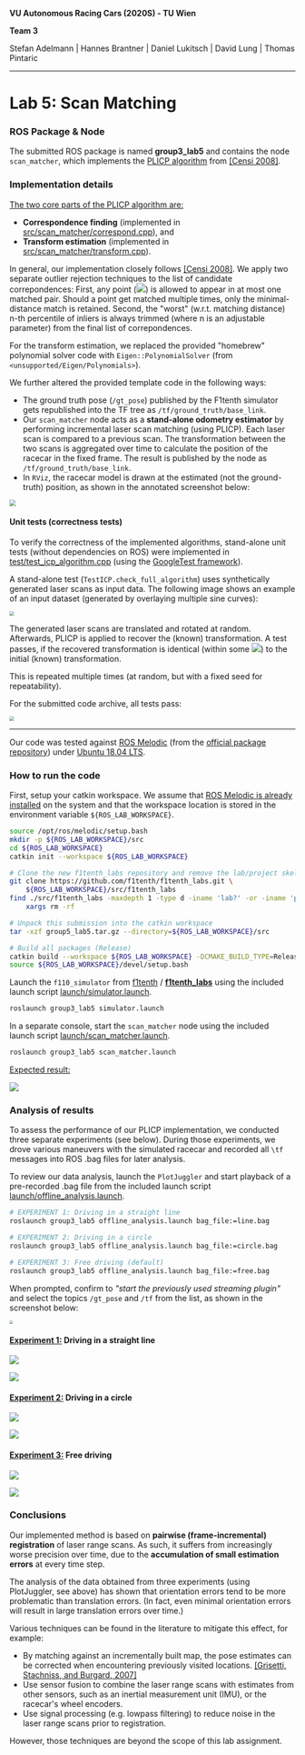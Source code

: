 **VU Autonomous Racing Cars (2020S) - TU Wien**

**Team 3**

Stefan Adelmann | Hannes  Brantner | Daniel Lukitsch | David Lung | Thomas Pintaric

------

# Lab 5: Scan Matching

### ROS Package & Node

The submitted ROS package is named **group3_lab5** and contains the node `scan_matcher`, which  implements the [PLICP algorithm](https://censi.science/research/robot-perception/plicp/) from [[Censi 2008]](http://dx.doi.org/10.1109/ROBOT.2008.4543181).

### Implementation details

<u>The two core parts of the PLICP algorithm are:</u>

- **Correspondence finding** (implemented in [src/scan_matcher/correspond.cpp](src/scan_matcher/correspond.cpp)), and
- **Transform estimation** (implemented in [src/scan_matcher/transform.cpp](src/scan_matcher/transform.cpp)).

In general, our implementation closely follows [[Censi 2008]](http://dx.doi.org/10.1109/ROBOT.2008.4543181). We apply two separate outlier rejection techniques to the list of candidate correpondences: First, any point (<img src="https://render.githubusercontent.com/render/math?math=p_{i}^{\omega}, p_{j}">) is allowed to appear in at most one matched pair. Should a point get matched multiple times, only the minimal-distance match is retained. Second, the "worst" (w.r.t. matching distance) n-th percentile of inliers is always trimmed (where n is an adjustable parameter) from the final list of correpondences.

For the transform estimation, we replaced the provided "homebrew" polynomial solver code with `Eigen::PolynomialSolver` (from `<unsupported/Eigen/Polynomials>`).

We further altered the provided template code in the following ways:

- The ground truth pose (`/gt_pose`) published by the F1tenth simulator gets republished into the TF tree as `/tf/ground_truth/base_link`.
- Our `scan_matcher` node acts as a **stand-alone odometry estimator** by performing incremental laser scan matching (using PLICP). Each laser scan is compared to a previous scan. The transformation  between the two scans is aggregated over time to calculate the position of the racecar in the fixed frame. The result is published by the node as `/tf/ground_truth/base_link`.
- In `RViz`, the racecar model is drawn at the estimated (not the ground-truth) position, as shown in the annotated screenshot below:

<img src="media/labeled_screenshot.svg" style="zoom: 67%;" />



#### Unit tests (correctness tests)

To verify the correctness of the implemented algorithms, stand-alone unit tests (without dependencies on ROS) were implemented in [test/test_icp_algorithm.cpp](test/test_icp_algorithm.cpp) (using the [GoogleTest framework](https://github.com/google/googletest)).

A stand-alone test (`TestICP.check_full_algorithm`) uses synthetically generated laser scans as input data. The following image shows an example of an input dataset (generated by overlaying multiple sine curves):

<img src="test/fake_laser_scan_example.png" style="zoom:50%;" />

The generated laser scans are translated and rotated at random. Afterwards, PLICP is applied to recover the (known) transformation. A test passes, if the recovered transformation is identical (within some <img src="https://render.githubusercontent.com/render/math?math=\epsilon = 10^{-4}">) to the initial (known) transformation.

This is repeated multiple times (at random, but with a fixed seed for repeatability).

For the submitted code archive, all tests pass:

<img src="media/test_results.png" style="zoom:50%;" />

------

Our code was tested against [ROS Melodic](http://wiki.ros.org/melodic) (from the [official package repository](http://wiki.ros.org/melodic/Installation/Ubuntu)) under [Ubuntu 18.04 LTS](http://releases.ubuntu.com/18.04.4/).

### How to run the code

First, setup your catkin workspace. We assume that [ROS Melodic is already installed](http://wiki.ros.org/melodic/Installation/Ubuntu) on the system and that the workspace location is stored in the environment variable `${ROS_LAB_WORKSPACE}`.

```bash
source /opt/ros/melodic/setup.bash
mkdir -p ${ROS_LAB_WORKSPACE}/src
cd ${ROS_LAB_WORKSPACE}
catkin init --workspace ${ROS_LAB_WORKSPACE}

# Clone the new f1tenth_labs repository and remove the lab/project skeletons
git clone https://github.com/f1tenth/f1tenth_labs.git \
	${ROS_LAB_WORKSPACE}/src/f1tenth_labs
find ./src/f1tenth_labs -maxdepth 1 -type d -iname 'lab?' -or -iname 'project' | \
	xargs rm -rf	

# Unpack this submission into the catkin workspace
tar -xzf group5_lab5.tar.gz --directory=${ROS_LAB_WORKSPACE}/src

# Build all packages (Release)
catkin build --workspace ${ROS_LAB_WORKSPACE} -DCMAKE_BUILD_TYPE=Release
source ${ROS_LAB_WORKSPACE}/devel/setup.bash
```

Launch the `f110_simulator` from [f1tenth](https://github.com/f1tenth) / **[f1tenth_labs](https://github.com/f1tenth/f1tenth_labs)** using the included launch script [launch/simulator.launch](launch/simulator.launch).

```bash
roslaunch group3_lab5 simulator.launch
```

In a separate console, start the `scan_matcher` node using the included launch script [launch/scan_matcher.launch](launch/scan_matcher.launch).

```bash
roslaunch group3_lab5 scan_matcher.launch
```

<u>Expected result:</u>

![](media/rviz_screenshot.png)

### Analysis of results

To assess the performance of our PLICP implementation, we conducted three separate experiments (see below). During those experiments, we drove various maneuvers with the simulated racecar and recorded all `\tf` messages into ROS .bag files for later analysis.

To review our data analysis, launch the `PlotJuggler` and start playback of a pre-recorded .bag file from the included launch script [launch/offline_analysis.launch](launch/offline_analysis.launch).

```bash
# EXPERIMENT 1: Driving in a straight line
roslaunch group3_lab5 offline_analysis.launch bag_file:=line.bag

# EXPERIMENT 2: Driving in a circle
roslaunch group3_lab5 offline_analysis.launch bag_file:=circle.bag

# EXPERIMENT 3: Free driving (default)
roslaunch group3_lab5 offline_analysis.launch bag_file:=free.bag
```

When prompted, confirm to *"start the previously used streaming plugin"* and select the topics `/gt_pose` and `/tf` from the list, as shown in the screenshot below:

<img src="media/plotjuggler_prompt.png" style="zoom: 40%;" />



#### <u>Experiment 1:</u> Driving in a straight line

![](media/video_line.gif)

![](media/plot_line.png)

#### <u>Experiment 2:</u> Driving in a circle

![](media/video_circle.gif)

![](media/plot_circle.png)

#### <u>Experiment 3:</u> Free driving

![](media/video_free.gif)

![](media/plot_free.png)

### Conclusions

Our implemented method is based on **pairwise (frame-incremental) registration** of laser range scans. As such, it suffers from increasingly worse precision over time, due to the **accumulation of small estimation errors** at every time step.

The analysis of the data obtained from three experiments (using PlotJuggler, see above) has shown that orientation errors tend to be more problematic than translation errors. (In fact, even minimal orientation errors will result in large translation errors over time.)

Various techniques can be found in the literature to mitigate this effect, for example:

- By matching against an incrementally built map, the pose estimates can be corrected when encountering previously visited locations. [[Grisetti, Stachniss, and Burgard, 2007]](https://openslam-org.github.io/gmapping.html)
- Use sensor fusion to combine the laser range scans with estimates from other sensors, such as an inertial measurement unit (IMU), or the racecar's wheel encoders.
- Use signal processing (e.g. lowpass filtering) to reduce noise in the laser range scans prior to registration.

However, those techniques are beyond the scope of this lab assignment.